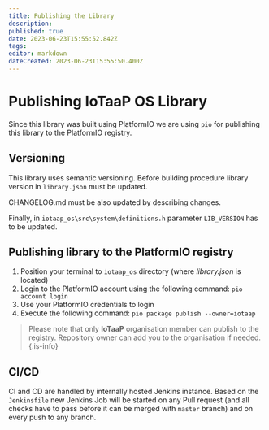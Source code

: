 ```yaml
---
title: Publishing the Library
description: 
published: true
date: 2023-06-23T15:55:52.842Z
tags: 
editor: markdown
dateCreated: 2023-06-23T15:55:50.400Z
---
```


# Publishing IoTaaP OS Library
Since this library was built using PlatformIO we are using `pio` for publishing this library to the PlatformIO registry.

## Versioning
This library uses semantic versioning. Before building procedure library version in `library.json` must be updated. 

CHANGELOG.md must be also updated by describing changes. 

Finally, in `iotaap_os\src\system\definitions.h` parameter `LIB_VERSION` has to be updated.

## Publishing library to the PlatformIO registry
1. Position your terminal to `iotaap_os` directory (where *library.json* is located)
2. Login to the PlatformIO account using the following command: `pio account login` 
3. Use your PlatformIO credentials to login
4. Execute the following command: `pio package publish --owner=iotaap`

> Please note that only **IoTaaP** organisation member can publish to the registry. Repository owner can add you to the organisation if needed. 
{.is-info}


## CI/CD
CI and CD are handled by internally hosted Jenkins instance. Based on the `Jenkinsfile` new Jenkins Job will be started
on any Pull request (and all checks have to pass before it can be merged with `master` branch) and on every push to any
branch. 